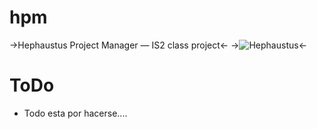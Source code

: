 hpm
===

->Hephaustus Project Manager — IS2 class project<-
->![Hephaustus](http://groupweird.com/hpm.png)<-


ToDo
====
* Todo esta por hacerse....
